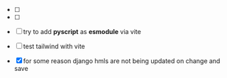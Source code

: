 - [ ]


- [ ]
- [ ] try to add **pyscript** as **esmodule** via vite
- [ ] test tailwind with vite
- [x] for some reason django hmls are not being updated on change and save
